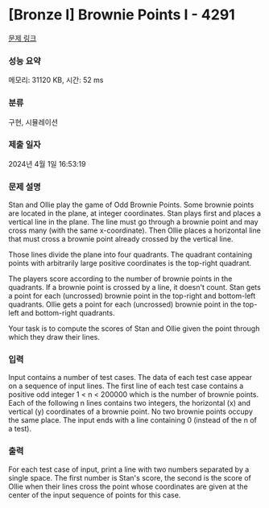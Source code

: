 # [Bronze I] Brownie Points I - 4291 

[문제 링크](https://www.acmicpc.net/problem/4291) 

### 성능 요약

메모리: 31120 KB, 시간: 52 ms

### 분류

구현, 시뮬레이션

### 제출 일자

2024년 4월 1일 16:53:19

### 문제 설명

<p>Stan and Ollie play the game of Odd Brownie Points. Some brownie points are located in the plane, at integer coordinates. Stan plays first and places a vertical line in the plane. The line must go through a brownie point and may cross many (with the same x-coordinate). Then Ollie places a horizontal line that must cross a brownie point already crossed by the vertical line.</p>

<p>Those lines divide the plane into four quadrants. The quadrant containing points with arbitrarily large positive coordinates is the top-right quadrant.</p>

<p>The players score according to the number of brownie points in the quadrants. If a brownie point is crossed by a line, it doesn't count. Stan gets a point for each (uncrossed) brownie point in the top-right and bottom-left quadrants. Ollie gets a point for each (uncrossed) brownie point in the top-left and bottom-right quadrants.</p>

<p>Your task is to compute the scores of Stan and Ollie given the point through which they draw their lines.</p>

### 입력 

 <p>Input contains a number of test cases. The data of each test case appear on a sequence of input lines. The first line of each test case contains a positive odd integer 1 < n < 200000 which is the number of brownie points. Each of the following n lines contains two integers, the horizontal (x) and vertical (y) coordinates of a brownie point. No two brownie points occupy the same place. The input ends with a line containing 0 (instead of the n of a test).</p>

### 출력 

 <p>For each test case of input, print a line with two numbers separated by a single space. The first number is Stan's score, the second is the score of Ollie when their lines cross the point whose coordinates are given at the center of the input sequence of points for this case.</p>

